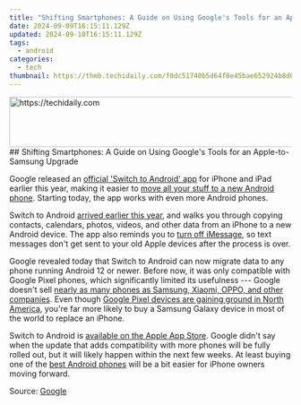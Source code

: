 ```yaml
---
title: "Shifting Smartphones: A Guide on Using Google's Tools for an Apple-to-Samsung Upgrade"
date: 2024-09-09T16:15:11.129Z
updated: 2024-09-10T16:15:11.129Z
tags:
  - android
categories:
  - tech
thumbnail: https://thmb.techidaily.com/f0dc51740b5d64f8e45bae652924b8d0b0eb3f851cc9edff9cc176e05392dec4.png
---
```


<!-- affiliate ads begin -->
<a href="https://appsumo.8odi.net/c/5597632/2132161/7443" target="_top" id="2132161">
  <img src="//a.impactradius-go.com/display-ad/7443-2132161" border="0" alt="https://techidaily.com" width="728" height="90"/>
</a>
<img height="0" width="0" src="https://appsumo.8odi.net/i/5597632/2132161/7443" style="position:absolute;visibility:hidden;" border="0" />
<!-- affiliate ads end -->
## Shifting Smartphones: A Guide on Using Google's Tools for an Apple-to-Samsung Upgrade

Google released an [official 'Switch to Android' app](https://apps.apple.com/us/app/switch-to-android/id1581816143) for iPhone and iPad earlier this year, making it easier to [move all your stuff to a new Android phone](https://sound-issues.techidaily.com/troubleshooting-success-speakers-playing-instead-of-headphones-even-with-cable-attached/). Starting today, the app works with even more Android phones.

 Switch to Android [arrived earlier this year](https://www.theverge.com/2022/4/20/23034459/switch-to-android-google-iphone-app), and walks you through copying contacts, calendars, photos, videos, and other data from an iPhone to a new Android device. The app also reminds you to [turn off iMessage](https://twitter-videos.techidaily.com/updated-captured-kinetics-mastering-the-art-of-twitvid-download/), so text messages don't get sent to your old Apple devices after the process is over.

 Google revealed today that Switch to Android can now migrate data to any phone running Android 12 or newer. Before now, it was only compatible with Google Pixel phones, which significantly limited its usefulness --- Google doesn't sell [nearly as many phones as Samsung, Xiaomi, OPPO, and other companies](https://www.counterpointresearch.com/global-smartphone-share/). Even though [Google Pixel devices are gaining ground in North America](https://www.androidauthority.com/google-pixel-market-share-3167012/), you're far more likely to buy a Samsung Galaxy device in most of the world to replace an iPhone.

 Switch to Android is [available on the Apple App Store](https://apps.apple.com/us/app/switch-to-android/id1581816143). Google didn't say when the update that adds compatibility with more phones will be fully rolled out, but it will likely happen within the next few weeks. At least buying one of the [best Android phones](https://twitter-videos.techidaily.com/hot-takes-highlight-twitters-trending-topics-for-2024/) will be a bit easier for iPhone owners moving forward.

 Source: [Google](https://blog.google/products/android/switch-to-android/)

<ins class="adsbygoogle"
     style="display:block"
     data-ad-format="autorelaxed"
     data-ad-client="ca-pub-7571918770474297"
     data-ad-slot="1223367746"></ins>



<ins class="adsbygoogle"
     style="display:block"
     data-ad-client="ca-pub-7571918770474297"
     data-ad-slot="8358498916"
     data-ad-format="auto"
     data-full-width-responsive="true"></ins>


